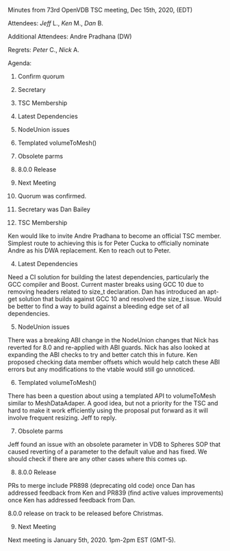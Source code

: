 Minutes from 73rd OpenVDB TSC meeting, Dec 15th, 2020, (EDT)

Attendees: *Jeff* L., *Ken* M., *Dan* B.

Additional Attendees: Andre Pradhana (DW)

Regrets: *Peter* C., *Nick* A.

Agenda:

1) Confirm quorum
2) Secretary
3) TSC Membership
4) Latest Dependencies
5) NodeUnion issues
6) Templated volumeToMesh()
7) Obsolete parms
8) 8.0.0 Release
9) Next Meeting


1) Quorum was confirmed.

2) Secretary was Dan Bailey

3) TSC Membership

Ken would like to invite Andre Pradhana to become an official TSC member.
Simplest route to achieving this is for Peter Cucka to officially nominate Andre
as his DWA replacement. Ken to reach out to Peter.

4) Latest Dependencies

Need a CI solution for building the latest dependencies, particularly the GCC
compiler and Boost. Current master breaks using GCC 10 due to removing headers
related to size_t declaration. Dan has introduced an apt-get solution that
builds against GCC 10 and resolved the size_t issue. Would be better to find a
way to build against a bleeding edge set of all dependencies.

5) NodeUnion issues

There was a breaking ABI change in the NodeUnion changes that Nick has reverted
for 8.0 and re-applied with ABI guards. Nick has also looked at expanding the
ABI checks to try and better catch this in future. Ken proposed checking data
member offsets which would help catch these ABI errors but any modifications to
the vtable would still go unnoticed.

6) Templated volumeToMesh()

There has been a question about using a templated API to volumeToMesh similar to
MeshDataAdaper. A good idea, but not a priority for the TSC and hard to make it
work efficiently using the proposal put forward as it will involve frequent
resizing. Jeff to reply.

7) Obsolete parms

Jeff found an issue with an obsolete parameter in VDB to Spheres SOP that caused
reverting of a parameter to the default value and has fixed. We should check if
there are any other cases where this comes up.

8) 8.0.0 Release

PRs to merge include PR898 (deprecating old code) once Dan has addressed
feedback from Ken and PR839 (find active values improvements) once Ken has
addressed feedback from Dan.

8.0.0 release on track to be released before Christmas.

9) Next Meeting

Next meeting is January 5th, 2020. 1pm-2pm EST (GMT-5).
